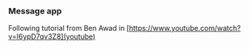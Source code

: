 ### Message app

Following tutorial from Ben Awad in [https://www.youtube.com/watch?v=I6ypD7qv3Z8](youtube)
